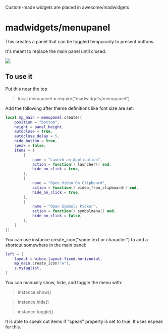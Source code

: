 Custom-made widgets are placed in awesome/madwidgets

# madwidgets/menupanel

This creates a panel that can be toggled temporarily to present buttons.

It's meant to replace the main panel until closed.

![](https://i.imgur.com/DktBQcC.gif)

## To use it

Put this near the top
>local menupanel = require("madwidgets/menupanel")

Add the following after theme definitions like font size are set:

```lua
local mp_main = menupanel.create({ 
    position = "bottom",
    height = panel_height,
    autoclose = true,
    autoclose_delay = 5,
    hide_button = true,
    speak = false,
    items = {
        {
            name = "Launch an Application",
            action = function() launcher() end,
            hide_on_click = true,
        },
        {
            name = "Open Video On Clipboard",
            action = function() video_from_clipboard() end,
            hide_on_click = true,
        },
        {
            name = "Open Symbols Picker",
            action = function() symbolmenu() end,
            hide_on_click = false,
        },
    }
})
```

You can use instance.create_icon("some text or character") to add a shortcut somewhere in the main panel:
```lua
left = {
    layout = wibox.layout.fixed.horizontal,
    mp_main.create_icon("❇"),
    s.mytaglist,
}
```

You can manually show, hide, and toggle the menu with:

>instance.show()

>instance.hide()

>instance.toggle()

It is able to speak out items if "speak" property is set to true. It uses espeak for this.